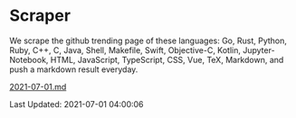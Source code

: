 # Scraper

We scrape the github trending page of these languages: Go, Rust, Python, Ruby, C++, C, Java, Shell, Makefile, Swift, Objective-C, Kotlin, Jupyter-Notebook, HTML, JavaScript, TypeScript, CSS, Vue, TeX, Markdown, and push a markdown result everyday.

[2021-07-01.md](https://github.com/yangwenmai/github-trending-backup/blob/master/2021-07-01.md)

Last Updated: 2021-07-01 04:00:06